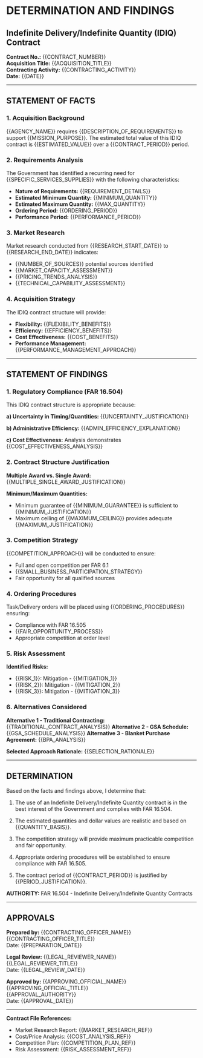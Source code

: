# DETERMINATION AND FINDINGS
## Indefinite Delivery/Indefinite Quantity (IDIQ) Contract

**Contract No.:** {{CONTRACT_NUMBER}}  
**Acquisition Title:** {{ACQUISITION_TITLE}}  
**Contracting Activity:** {{CONTRACTING_ACTIVITY}}  
**Date:** {{DATE}}

---

## STATEMENT OF FACTS

### 1. Acquisition Background
{{AGENCY_NAME}} requires {{DESCRIPTION_OF_REQUIREMENTS}} to support {{MISSION_PURPOSE}}. The estimated total value of this IDIQ contract is {{ESTIMATED_VALUE}} over a {{CONTRACT_PERIOD}} period.

### 2. Requirements Analysis
The Government has identified a recurring need for {{SPECIFIC_SERVICES_SUPPLIES}} with the following characteristics:
- **Nature of Requirements:** {{REQUIREMENT_DETAILS}}
- **Estimated Minimum Quantity:** {{MINIMUM_QUANTITY}}
- **Estimated Maximum Quantity:** {{MAX_QUANTITY}}
- **Ordering Period:** {{ORDERING_PERIOD}}
- **Performance Period:** {{PERFORMANCE_PERIOD}}

### 3. Market Research
Market research conducted from {{RESEARCH_START_DATE}} to {{RESEARCH_END_DATE}} indicates:
- {{NUMBER_OF_SOURCES}} potential sources identified
- {{MARKET_CAPACITY_ASSESSMENT}}
- {{PRICING_TRENDS_ANALYSIS}}
- {{TECHNICAL_CAPABILITY_ASSESSMENT}}

### 4. Acquisition Strategy
The IDIQ contract structure will provide:
- **Flexibility:** {{FLEXIBILITY_BENEFITS}}
- **Efficiency:** {{EFFICIENCY_BENEFITS}}
- **Cost Effectiveness:** {{COST_BENEFITS}}
- **Performance Management:** {{PERFORMANCE_MANAGEMENT_APPROACH}}

---

## STATEMENT OF FINDINGS

### 1. Regulatory Compliance (FAR 16.504)
This IDIQ contract structure is appropriate because:

**a) Uncertainty in Timing/Quantities:** {{UNCERTAINTY_JUSTIFICATION}}

**b) Administrative Efficiency:** {{ADMIN_EFFICIENCY_EXPLANATION}}

**c) Cost Effectiveness:** Analysis demonstrates {{COST_EFFECTIVENESS_ANALYSIS}}

### 2. Contract Structure Justification
**Multiple Award vs. Single Award:**
{{MULTIPLE_SINGLE_AWARD_JUSTIFICATION}}

**Minimum/Maximum Quantities:**
- Minimum guarantee of {{MINIMUM_GUARANTEE}} is sufficient to {{MINIMUM_JUSTIFICATION}}
- Maximum ceiling of {{MAXIMUM_CEILING}} provides adequate {{MAXIMUM_JUSTIFICATION}}

### 3. Competition Strategy
{{COMPETITION_APPROACH}} will be conducted to ensure:
- Full and open competition per FAR 6.1
- {{SMALL_BUSINESS_PARTICIPATION_STRATEGY}}
- Fair opportunity for all qualified sources

### 4. Ordering Procedures
Task/Delivery orders will be placed using {{ORDERING_PROCEDURES}} ensuring:
- Compliance with FAR 16.505
- {{FAIR_OPPORTUNITY_PROCESS}}
- Appropriate competition at order level

### 5. Risk Assessment
**Identified Risks:**
- {{RISK_1}}: Mitigation - {{MITIGATION_1}}
- {{RISK_2}}: Mitigation - {{MITIGATION_2}}
- {{RISK_3}}: Mitigation - {{MITIGATION_3}}

### 6. Alternatives Considered
**Alternative 1 - Traditional Contracting:** {{TRADITIONAL_CONTRACT_ANALYSIS}}
**Alternative 2 - GSA Schedule:** {{GSA_SCHEDULE_ANALYSIS}}
**Alternative 3 - Blanket Purchase Agreement:** {{BPA_ANALYSIS}}

**Selected Approach Rationale:** {{SELECTION_RATIONALE}}

---

## DETERMINATION

Based on the facts and findings above, I determine that:

1. The use of an Indefinite Delivery/Indefinite Quantity contract is in the best interest of the Government and complies with FAR 16.504.

2. The estimated quantities and dollar values are realistic and based on {{QUANTITY_BASIS}}.

3. The competition strategy will provide maximum practicable competition and fair opportunity.

4. Appropriate ordering procedures will be established to ensure compliance with FAR 16.505.

5. The contract period of {{CONTRACT_PERIOD}} is justified by {{PERIOD_JUSTIFICATION}}.

**AUTHORITY:** FAR 16.504 - Indefinite Delivery/Indefinite Quantity Contracts

---

## APPROVALS

**Prepared by:**
{{CONTRACTING_OFFICER_NAME}}  
{{CONTRACTING_OFFICER_TITLE}}  
Date: {{PREPARATION_DATE}}

**Legal Review:**
{{LEGAL_REVIEWER_NAME}}  
{{LEGAL_REVIEWER_TITLE}}  
Date: {{LEGAL_REVIEW_DATE}}

**Approved by:**
{{APPROVING_OFFICIAL_NAME}}  
{{APPROVING_OFFICIAL_TITLE}}  
{{APPROVAL_AUTHORITY}}  
Date: {{APPROVAL_DATE}}

---

**Contract File References:**
- Market Research Report: {{MARKET_RESEARCH_REF}}
- Cost/Price Analysis: {{COST_ANALYSIS_REF}}
- Competition Plan: {{COMPETITION_PLAN_REF}}
- Risk Assessment: {{RISK_ASSESSMENT_REF}}